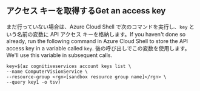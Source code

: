 ## <a name="get-an-access-key"></a><span data-ttu-id="08de2-101">アクセス キーを取得する</span><span class="sxs-lookup"><span data-stu-id="08de2-101">Get an access key</span></span>

<span data-ttu-id="08de2-102">まだ行っていない場合は、Azure Cloud Shell で次のコマンドを実行し、`key` という名前の変数に API アクセス キーを格納します。</span><span class="sxs-lookup"><span data-stu-id="08de2-102">If you haven't done so already, run the following command in Azure Cloud Shell to store the API access key in a variable called `key`.</span></span> <span data-ttu-id="08de2-103">後の呼び出しでこの変数を使用します。</span><span class="sxs-lookup"><span data-stu-id="08de2-103">We'll use this variable in subsequent calls.</span></span>

```azurecli
key=$(az cognitiveservices account keys list \
--name ComputerVisionService \
--resource-group <rgn>[sandbox resource group name]</rgn> \
--query key1 -o tsv)
```
